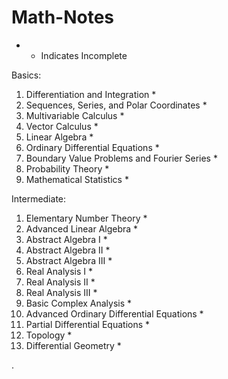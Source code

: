 # Math-Notes


* - Indicates Incomplete


Basics:
1. Differentiation and Integration *
2. Sequences, Series, and Polar Coordinates *
3. Multivariable Calculus *
5. Vector Calculus *
6. Linear Algebra *
7. Ordinary Differential Equations *
8. Boundary Value Problems and Fourier Series *
9. Probability Theory *
10. Mathematical Statistics *
    
Intermediate:
1. Elementary Number Theory *
3. Advanced Linear Algebra  *
4. Abstract Algebra I *
5. Abstract Algebra II *
6. Abstract Algebra III *
7. Real Analysis I *
8. Real Analysis II *
9. Real Analysis III *
10. Basic Complex Analysis *
11. Advanced Ordinary Differential Equations *
13. Partial Differential Equations *
15. Topology *
16. Differential Geometry *





   











       

    
  .   













